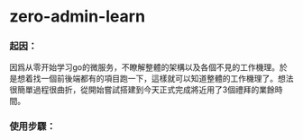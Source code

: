 # zero-admin-learn
### 起因：
  因爲从零开始学习go的微服务，不瞭解整體的架構以及各個不見的工作機理。於是想着找一個前後端都有的項目跑一下，這樣就可以知道整體的工作機理了。想法很簡單過程很曲折，從開始嘗試搭建到今天正式完成將近用了3個禮拜的業餘時間。

### 使用步驟：
  

